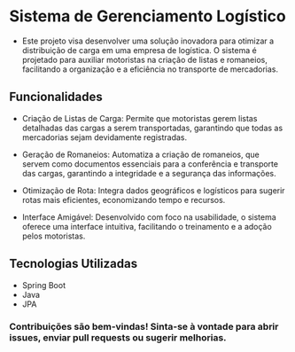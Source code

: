 # Sistema de Gerenciamento Logístico
 - Este projeto visa desenvolver uma solução inovadora para otimizar a distribuição de carga em uma empresa de logística. O sistema é projetado para auxiliar motoristas na criação de listas e romaneios, facilitando a organização e a eficiência no transporte de mercadorias.

## Funcionalidades
 - Criação de Listas de Carga: Permite que motoristas gerem listas detalhadas das cargas a serem transportadas, garantindo que todas as mercadorias sejam devidamente registradas.

 - Geração de Romaneios: Automatiza a criação de romaneios, que servem como documentos essenciais para a conferência e transporte das cargas, garantindo a integridade e a segurança das informações.

 - Otimização de Rota: Integra dados geográficos e logísticos para sugerir rotas mais eficientes, economizando tempo e recursos.

 - Interface Amigável: Desenvolvido com foco na usabilidade, o sistema oferece uma interface intuitiva, facilitando o treinamento e a adoção pelos motoristas.

## Tecnologias Utilizadas
  - Spring Boot
  - Java
  - JPA
### Contribuições são bem-vindas! Sinta-se à vontade para abrir issues, enviar pull requests ou sugerir melhorias.
